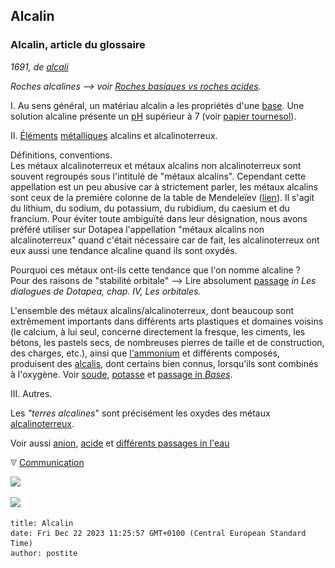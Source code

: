 ## Alcalin
### Alcalin, article du glossaire
 _1691, de [alcali](alcalin.html#alcali)_

_Roches alcalines --> voir [Roches basiques vs roches acides](rochesbasiquesacides.html)._

I. Au sens général, un matériau alcalin a les propriétés d'une [base](base.html). Une solution alcaline présente un [pH](ph.html) supérieur à 7 (voir [papier tournesol](papiertournesol.html)).

II. [Éléments](element.html) [métalliques](metal.html) alcalins et alcalinoterreux.

Définitions, conventions.  
Les métaux alcalinoterreux et métaux alcalins non alcalinoterreux sont souvent regroupés sous l'intitulé de "métaux alcalins". Cependant cette appellation est un peu abusive car à strictement parler, les métaux alcalins sont ceux de la première colonne de la table de Mendeleïev ([lien](annexe1.html#tableau)). Il s'agit du lithium, du sodium, du potassium, du rubidium, du caesium et du francium. Pour éviter toute ambiguïté dans leur désignation, nous avons préféré utiliser sur Dotapea l'appellation "métaux alcalins non alcalinoterreux" quand c'était nécessaire car de fait, les alcalinoterreux ont eux aussi une tendance alcaline quand ils sont oxydés.

Pourquoi ces métaux ont-ils cette tendance que l'on nomme alcaline ?  
Pour des raisons de "stabilité orbitale" --> Lire absolument [passage](chap04orbitales.html#alcalins) _in Les dialogues de Dotapea, chap. IV, Les orbitales._

L'ensemble des métaux alcalins/alcalinoterreux, dont beaucoup sont extrêmement importants dans différents arts plastiques et domaines voisins (le calcium, à lui seul, concerne directement la fresque, les ciments, les bétons, les pastels secs, de nombreuses pierres de taille et de construction, des charges, etc.), ainsi que [l'ammonium](alcalin.html#ammonium) et différents composés, produisent des [alcalis](alcali.html), dont certains bien connus, lorsqu'ils sont combinés à l'oxygène. Voir [soude](soude.html), [potasse](potasse.html) et [passage in _Bases_](base.html#basesetmetaux).

III. Autres.

Les _"terres alcalines_" sont précisément les oxydes des métaux [alcalinoterreux](alcalin.html#alcalinoterreux).

Voir aussi [anion](alcalin.html#anion), [acide](acides.html) et [différents passages in l'eau](eau.html)



![](images/flechebas.gif) [Communication](http://www.artrealite.com/annonceurs.htm) 

[![](https://cbonvin.fr/sites/regie.artrealite.com/visuels/campagne1.png)](index-2.html#20131014)

![](https://cbonvin.fr/sites/regie.artrealite.com/visuels/campagne2.png)
```
title: Alcalin
date: Fri Dec 22 2023 11:25:57 GMT+0100 (Central European Standard Time)
author: postite
```
